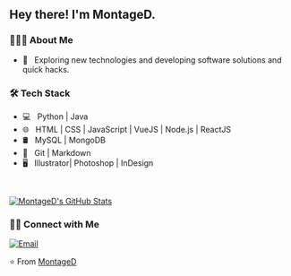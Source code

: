 <h2> Hey there! I'm MontageD.</h2>

<h3> 👨🏻‍💻 About Me </h3>

- 🤔 &nbsp; Exploring new technologies and developing software solutions and quick hacks.

<h3>🛠 Tech Stack</h3>

- 💻 &nbsp; Python | Java 
- 🌐 &nbsp; HTML | CSS | JavaScript | VueJS  | Node.js | ReactJS
- 🛢 &nbsp; MySQL | MongoDB
- 🔧 &nbsp; Git | Markdown
- 🖥 &nbsp; Illustrator| Photoshop | InDesign

<br/>

[![MontageD's GitHub Stats](https://github-readme-stats.vercel.app/api?username=MontageD&show_icons=true)](https://github.com/MontageD)

<h3> 🤝🏻 Connect with Me </h3>

<p align="left">
<a href="mailto:guandexis@gmail.com"><img alt="Email" src="https://img.shields.io/badge/guandexis@gmail.com-blue?style=flat-square&logo=gmail"></a>
</p>

⭐️ From [MontageD](https://github.com/MontageD)